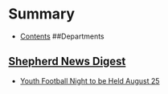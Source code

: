 # Summary

* [Contents](README.md)
##Departments
## [Shepherd News Digest](TSJ-08242016/ShepherdCommunity08242016.md)
* [Youth Football Night to be Held August 25](_posts/2016-08-23/2016-08-23-Youth-Football-Night-to-be-held-August-25th.md)

